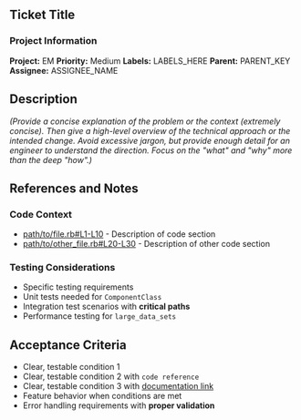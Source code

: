 ## Ticket Title

### Project Information
**Project:** EM
**Priority:** Medium
**Labels:** LABELS_HERE
**Parent:** PARENT_KEY
**Assignee:** ASSIGNEE_NAME

## Description

*(Provide a concise explanation of the problem or the context (extremely concise). Then give a high-level overview of the technical approach or the intended change. Avoid excessive jargon, but provide enough detail for an engineer to understand the direction. Focus on the "what" and "why" more than the deep "how".)*

## References and Notes

### Code Context
* [path/to/file.rb#L1-L10](github-permalink-url) - Description of code section
* [path/to/other_file.rb#L20-L30](github-permalink-url) - Description of other code section

### Testing Considerations
* Specific testing requirements
* Unit tests needed for `ComponentClass`
* Integration test scenarios with **critical paths**
* Performance testing for `large_data_sets`

## Acceptance Criteria

* Clear, testable condition 1
* Clear, testable condition 2 with `code reference`
* Clear, testable condition 3 with [documentation link](https://docs.example.com)
* Feature behavior when conditions are met
* Error handling requirements with **proper validation**